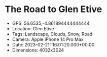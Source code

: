 # The Road to Glen Etive

- GPS: 56.6535,-4.861894444444444
- Location: Glen Etive
- Tags: Landscape, Clouds, Snow, Road
- Camera: Apple iPhone 14 Pro Max
- Date: 2023-02-21T16:01:20.000+00:00
- Dimensions: 4032x3024
